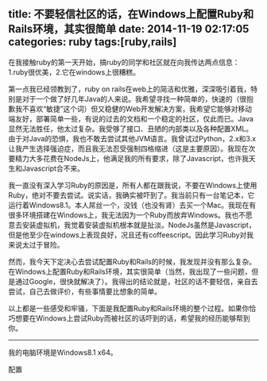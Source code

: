 title: 不要轻信社区的话，在Windows上配置Ruby和Rails环境，其实很简单
date: 2014-11-19 02:17:05
categories: ruby
tags:[ruby,rails]
---
在我接触ruby的第一天开始，搞ruby的同学和社区就在向我传达两点信息：1.ruby很优美，2.它在windows上很糟糕。

第一点我已经领教到了，ruby on rails在web上的简洁和优雅，深深吸引着我，特别是对于一个做了好几年Java的人来说。我希望寻找一种简单的，快速的（很抱歉我不喜欢“敏捷”这个词）但又稳健的Web开发解决方案，我希望它能够对移动端友好，部署简单一些，有说的过去的文档和一个稳定的社区，仅此而已。Java显然无法胜任，他太过复杂。我受够了接口、丑陋的内部类以及各种配置XML。由于对Java的恐惧，我也不敢去尝试其他JVM语言。我曾试过Python，2.x和3.x让我产生选择强迫症，而且我无法忍受强制四格缩进（这是主要原因）。我现在次要精力大多花费在NodeJs上，他满足我的所有要求，除了Javascript，也许我天生和Javascript合不来。

我一直没有深入学习Ruby的原因是，所有人都在跟我说，不要在Windows上使用Ruby，绝对不要去尝试。说实话，我确实被吓到了。我当前只有一台笔记本，它运行着Windows8.1。本人屌丝一个，没钱（也没有肾）去买一个Mac。我现在有很多环境搭建在Windows上，我无法因为一个Ruby而放弃Windows。我也不愿意去安装虚拟机，我觉着安装虚拟机根本就是扯淡。NodeJs虽然是Javascript，但是他至少在windows上表现良好，况且还有coffeescript。因此学习Ruby对我来说太过于冒险。

然而，我今天下定决心去尝试配置Ruby和Rails的时候，我发现并没有那么复杂。在Windows上配置Ruby和Rails环境，其实很简单（当然，我出现了一些问题，但是通过Google，很快就解决了）。我得出的结论就是，社区的话不要轻信，亲自去尝试，自己去做评价，有些事情要比想象的简单。

以上都是一些感受和牢骚，下面是我配置Ruby和Rails环境的整个过程。如果你恰巧想要在Windows上尝试Ruby而被社区的话吓到的话，希望我的经历能够帮到你。

---
我的电脑环境是Windows8.1 x64。

配置





